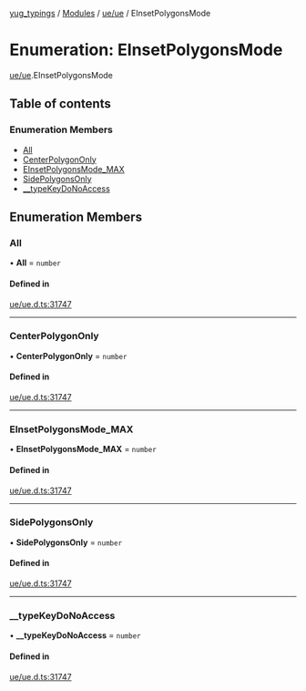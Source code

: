 [yug_typings](../README.md) / [Modules](../modules.md) / [ue/ue](../modules/ue_ue.md) / EInsetPolygonsMode

# Enumeration: EInsetPolygonsMode

[ue/ue](../modules/ue_ue.md).EInsetPolygonsMode

## Table of contents

### Enumeration Members

- [All](ue_ue.EInsetPolygonsMode.md#all)
- [CenterPolygonOnly](ue_ue.EInsetPolygonsMode.md#centerpolygononly)
- [EInsetPolygonsMode\_MAX](ue_ue.EInsetPolygonsMode.md#einsetpolygonsmode_max)
- [SidePolygonsOnly](ue_ue.EInsetPolygonsMode.md#sidepolygonsonly)
- [\_\_typeKeyDoNoAccess](ue_ue.EInsetPolygonsMode.md#__typekeydonoaccess)

## Enumeration Members

### All

• **All** = `number`

#### Defined in

[ue/ue.d.ts:31747](https://github.com/YugMetaverse/yug_typings/blob/b7d9b19/ue/ue.d.ts#L31747)

___

### CenterPolygonOnly

• **CenterPolygonOnly** = `number`

#### Defined in

[ue/ue.d.ts:31747](https://github.com/YugMetaverse/yug_typings/blob/b7d9b19/ue/ue.d.ts#L31747)

___

### EInsetPolygonsMode\_MAX

• **EInsetPolygonsMode\_MAX** = `number`

#### Defined in

[ue/ue.d.ts:31747](https://github.com/YugMetaverse/yug_typings/blob/b7d9b19/ue/ue.d.ts#L31747)

___

### SidePolygonsOnly

• **SidePolygonsOnly** = `number`

#### Defined in

[ue/ue.d.ts:31747](https://github.com/YugMetaverse/yug_typings/blob/b7d9b19/ue/ue.d.ts#L31747)

___

### \_\_typeKeyDoNoAccess

• **\_\_typeKeyDoNoAccess** = `number`

#### Defined in

[ue/ue.d.ts:31747](https://github.com/YugMetaverse/yug_typings/blob/b7d9b19/ue/ue.d.ts#L31747)
